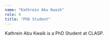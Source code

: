 ```yaml
---
name: "Kathrein Abu Kwaik"
role: 4 
title: "PhD Student"
---
```

Kathrein Abu Kwaik is a PhD Student at CLASP.
